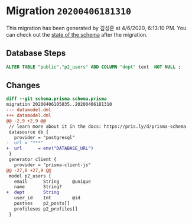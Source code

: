 # Migration `20200406181310`

This migration has been generated by 김성훈 at 4/6/2020, 6:13:10 PM.
You can check out the [state of the schema](./schema.prisma) after the migration.

## Database Steps

```sql
ALTER TABLE "public"."p2_users" ADD COLUMN "dept" text  NOT NULL ;
```

## Changes

```diff
diff --git schema.prisma schema.prisma
migration 20200406105035..20200406181310
--- datamodel.dml
+++ datamodel.dml
@@ -2,9 +2,9 @@
 // learn more about it in the docs: https://pris.ly/d/prisma-schema
 datasource db {
   provider = "postgresql"
-  url = "***"
+  url      = env("DATABASE_URL")
 }
 generator client {
   provider = "prisma-client-js"
@@ -27,8 +27,9 @@
 model p2_users {
   email      String     @unique
   name       String?
+  dept       String
   user_id    Int        @id
   postses    p2_posts[]
   profileses p2_profiles[]
 }
```



